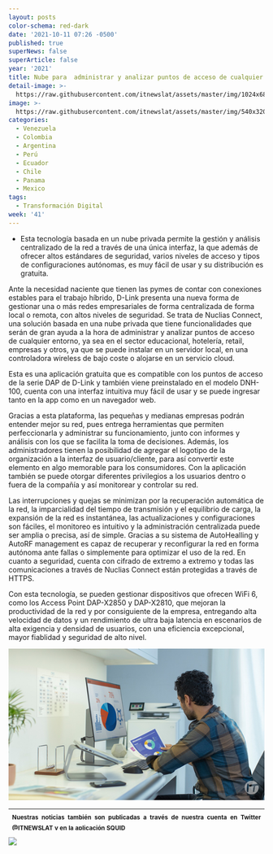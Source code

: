 ```yaml
---
layout: posts
color-schema: red-dark
date: '2021-10-11 07:26 -0500'
published: true
superNews: false
superArticle: false
year: '2021'
title: Nube para  administrar y analizar puntos de acceso de cualquier entorno
detail-image: >-
  https://raw.githubusercontent.com/itnewslat/assets/master/img/1024x680/Analisis-Graficos-g.jpg
image: >-
  https://raw.githubusercontent.com/itnewslat/assets/master/img/540x320/Analisis-Graficos-p.jpg
categories:
  - Venezuela
  - Colombia
  - Argentina
  - Perú
  - Ecuador
  - Chile
  - Panama
  - Mexico
tags:
  - Transformación Digital
week: '41'
---
```

- Esta tecnología basada en un nube privada permite la gestión y análisis centralizado de la red a través de una única interfaz, la que además de ofrecer altos estándares de seguridad, varios niveles de acceso y tipos de configuraciones autónomas, es muy fácil de usar y su distribución es gratuita.

Ante la necesidad naciente que tienen las pymes de contar con conexiones estables para el trabajo híbrido, D-Link presenta una nueva forma de gestionar una o más redes empresariales de forma centralizada de forma local o remota, con altos niveles de seguridad. Se trata de Nuclias Connect, una solución basada en una nube privada que tiene funcionalidades que serán de gran ayuda a la hora de administrar y analizar puntos de acceso de cualquier entorno, ya sea en el sector educacional, hotelería, retail, empresas y otros, ya que se puede instalar en un servidor local, en una controladora wireless de bajo coste o alojarse en un servicio cloud.

Esta es una aplicación gratuita que es compatible con los puntos de acceso de la serie DAP de D-Link y también viene preinstalado en el modelo DNH-100, cuenta con una interfaz intuitiva muy fácil de usar y se puede ingresar tanto en la app como en un navegador web.

Gracias a esta plataforma, las pequeñas y medianas empresas podrán entender mejor su red, pues entrega herramientas que permiten perfeccionarla y administrar su funcionamiento, junto con informes y análisis con los que se facilita la toma de decisiones. Además, los administradores tienen la posibilidad de agregar el logotipo de la organización a la interfaz de usuario/cliente, para así convertir este elemento en algo memorable para los consumidores. Con la aplicación también se puede otorgar diferentes privilegios a los usuarios dentro o fuera de la compañía y así monitorear y controlar su red.

Las interrupciones y quejas se minimizan por la recuperación automática de la red, la imparcialidad del tiempo de transmisión y el equilibrio de carga, la expansión de la red es instantánea, las actualizaciones y configuraciones son fáciles, el monitoreo es intuitivo y la administración centralizada puede ser amplia o precisa, así de simple. Gracias a su sistema de AutoHealling y AutoRF management es capaz de recuperar y reconfigurar la red en forma autónoma ante fallas o simplemente para optimizar el uso de la red. En cuanto a seguridad, cuenta con cifrado de extremo a extremo y todas las comunicaciones a través de Nuclias Connect están protegidas a través de HTTPS.

Con esta tecnología, se pueden gestionar dispositivos que ofrecen WiFi 6, como los Access Point DAP-X2850 y DAP-X2810, que mejoran la productividad de la red y por consiguiente de la empresa, entregando alta velocidad de datos y un rendimiento de ultra baja latencia en escenarios de alta exigencia y densidad de usuarios, con una eficiencia excepcional, mayor fiablidad y seguridad de alto nivel.

![](https://raw.githubusercontent.com/itnewslat/assets/master/img/540x320/Analisis-Graficos-p.jpg)

<table style="height: 42px;" width="569">
<tbody>
<tr>
<td style="text-align: justify;"><sub><strong>Nuestras noticias también son publicadas a través de nuestra cuenta en Twitter <a href="https://twitter.com/itnewslat?lang=es">@ITNEWSLAT</a> y en la aplicación <a href="https://squidapp.co/en/">SQUID</a></strong></sub></td>
</tr>
</tbody>
</table>

<img src="https://tracker.metricool.com/c3po.jpg?hash=56f88a41e39ab42c063cc51676587a04"/>
